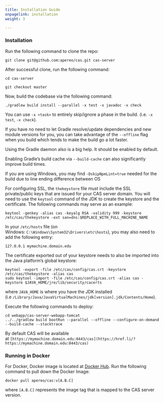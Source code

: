 ```yaml
---
title: Installation Guide
onpagelink: installation
weight: 3

---
```



### **Installation**

Run the following command to clone the repo:

    git clone git@github.com:apereo/cas.git cas-server

After successful clone, run the following command:

    cd cas-server

    git checkout master

Now, build the codebase via the following command:

    ./gradlew build install --parallel -x test -x javadoc -x check

You can use `-x <task>` to entirely skip/ignore a phase in the build. (i.e. `-x test`, `-x check`).

If you have no need to let Gradle resolve/update dependencies and new module versions for you, you can take advantage of the `--offline` flag when you build which tends to make the build go a lot faster.

Using the Gradle daemon also is a big help. It should be enabled by default.

Enabling Gradle’s build cache via `--build-cache` can also significantly improve build times.

If you are using Windows, you may find `-DskipNpmLint=true` needed for the build due to line ending difference between OS

For configuring SSL, the `thekeystore` file must include the SSL private/public keys that are issued for your CAS server domain. You will need to use the `keytool` command of the JDK to create the keystore and the certificate. The following commands may serve as an example:

    keytool -genkey -alias cas -keyalg RSA -validity 999 -keystore /etc/cas/thekeystore -ext san=dns:$REPLACE_WITH_FULL_MACHINE_NAME

In your `/etc/hosts` file (on Windows: `C:\Windows\System32\Drivers\etc\hosts`), you may also need to add the following entry:

    127.0.0.1 mymachine.domain.edu

The certificate exported out of your keystore needs to also be imported into the Java platform’s global keystore:

    keytool -export -file /etc/cas/config/cas.crt -keystore /etc/cas/thekeystore -alias cas
    sudo keytool -import -file /etc/cas/config/cas.crt -alias cas -keystore $JAVA_HOME/jre/lib/security/cacerts

where `JAVA_HOME` is where you have the JDK installed (i.e `/Library/Java/JavaVirtualMachines/jdk[version].jdk/Contents/Home`).

Execute the following commands to deploy:

    cd webapp/cas-server-webapp-tomcat
    ../../gradlew build bootRun --parallel --offline --configure-on-demand --build-cache --stacktrace

By default CAS will be available at `[https://mymachine.domain.edu:8443/cas](https://href.li/?https://mymachine.domain.edu:8443/cas)`

### Running in Docker

For Docker, Docker image is located at [Docker Hub](https://href.li/?https://hub.docker.com/r/apereo/cas/). Run the following command to pull down the Docker Image:

    docker pull apereo/cas:v[A.B.C]

where `[A.B.C]` represents the image tag that is mapped to the CAS server version.

